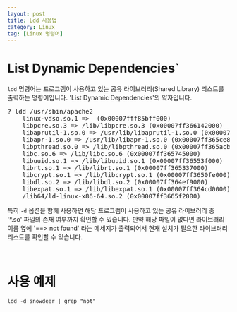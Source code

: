 ```yaml
---
layout: post
title: Ldd 사용법
category: Linux
tag: [Linux 명령어]
---
```

# List Dynamic Dependencies`

`ldd` 명령어는 프로그램이 사용하고 있는 공유 라이브러리(Shared Library) 리스트를 출력하는 명령어입니다. 'List Dynamic Dependencies'의 약자입니다.

<pre class="prettyprint">
? ldd /usr/sbin/apache2
	linux-vdso.so.1 =>  (0x00007fff85bff000)
	libpcre.so.3 => /lib/libpcre.so.3 (0x00007ff366142000)
	libaprutil-1.so.0 => /usr/lib/libaprutil-1.so.0 (0x00007ff365f1f000)
	libapr-1.so.0 => /usr/lib/libapr-1.so.0 (0x00007ff365ce8000)
	libpthread.so.0 => /lib/libpthread.so.0 (0x00007ff365acb000)
	libc.so.6 => /lib/libc.so.6 (0x00007ff365745000)
	libuuid.so.1 => /lib/libuuid.so.1 (0x00007ff36553f000)
	librt.so.1 => /lib/librt.so.1 (0x00007ff365337000)
	libcrypt.so.1 => /lib/libcrypt.so.1 (0x00007ff3650fe000)
	libdl.so.2 => /lib/libdl.so.2 (0x00007ff364ef9000)
	libexpat.so.1 => /lib/libexpat.so.1 (0x00007ff364cd0000)
	/lib64/ld-linux-x86-64.so.2 (0x00007ff3665f2000)
</pre>

특히 `-d` 옵션을 함께 사용하면 해당 프로그램이 사용하고 있는 공유 라이브러리 중 '*.so' 파일의 존재 여부까지 확인할 수 있습니다. 만약 해당 파일이 없다면 라이브러리 이름 옆에 '==> not found' 라는 메세지가 출력되어서 현재 설치가 필요한 라이브러리 리스트를 확인할 수 있습니다.

<br>

# 사용 예제

~~~
ldd -d snowdeer | grep "not"
~~~
